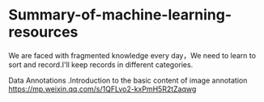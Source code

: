 # Summary-of-machine-learning-resources
We are faced with fragmented knowledge every day，We need to learn to sort and record.I'll keep records in different categories.

Data Annotations
.Introduction to the basic content of image annotation https://mp.weixin.qq.com/s/1QFLvo2-kxPmH5R2tZaqwg

